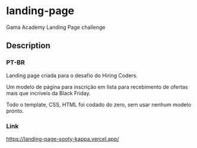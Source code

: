 # landing-page

Gama Academy Landing Page challenge

## Description

### PT-BR

Landing page criada para o desafio do Hiring Coders.

Um modelo de página para inscrição em lista para recebimento de ofertas mais que incríveis da Black Friday.

Todo o template, CSS, HTML foi codado do zero, sem usar nenhum modelo pronto.

### Link

https://landing-page-sooty-kappa.vercel.app/

